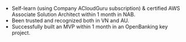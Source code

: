- Self-learn (using Company ACloudGuru subscription) & certified AWS Associate Solution Architect within 1 month in NAB.
- Been trusted and recognized both in VN and AU.
- Successfully built an MVP within 1 month in an OpenBanking key project. 